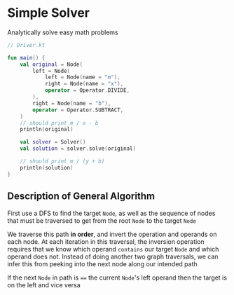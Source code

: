 # Simple Solver

Analytically solve easy math problems

```kotlin
// Driver.kt

fun main() {
    val original = Node(
        left = Node(
            left = Node(name = "m"),
            right = Node(name = "x"),
            operator = Operator.DIVIDE,
        ),
        right = Node(name = "b"),
        operator = Operator.SUBTRACT,
    )
    // should print m / x - b
    println(original)

    val solver = Solver()
    val solution = solver.solve(original)

    // should print m / (y + b)
    println(solution)
}
```

## Description of General Algorithm

First use a DFS to find the target `Node`, as well as the sequence of
nodes that must be traversed to get from the root `Node` to the target `Node`

We traverse this path **in order**, and invert the operation and operands on each node. 
At each iteration in this traversal, the inversion operation requires that we know which operand `contains` our target `Node` and which operand does not. Instead of
doing another two graph traversals, we can infer this from peeking into the next node along our intended path

If the next `Node` in path is `==` the current `Node`'s left operand then the target is on the left and vice versa